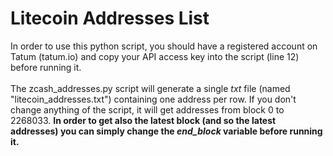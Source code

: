 # Litecoin Addresses List
In order to use this python script, you should have a registered account on Tatum (tatum.io) and copy your API access key into the script (line 12) before running it.
<br><br>
The zcash_addresses.py script will generate a single *txt* file (named "litecoin_addresses.txt") containing one address per row. If you don't change anything of the script, it will get addresses from block 0 to 2268033. **In order to get also the latest block (and so the latest addresses) you can simply change the *end_block* variable before running it.**
